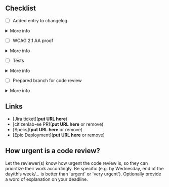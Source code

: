 ## Checklist

- [ ] Added entry to changelog
<details>
<summary>More info</summary>
Add a concise line to the 'Next release' section of the changelog (docs/README.md) so people other than developers can understand what has changed where. E.g. 'Added an error message to the project name field of the project edit form (Admin > Projects > Edit)'.
</details>

- [ ] WCAG 2.1 AA proof
<details>
<summary>More info</summary>
For front-end devs only. Is your work conforming with the WCAG 2.1 AA rules? If you need more info, read the [a11y page](https://www.notion.so/citizenlab/a11y-7568f83d42ab4895ac133b89d358997b) on our Notion.
</details>

- [ ] Tests
<details>
<summary>More info</summary>

### Unit tests

Did you add relevant unit tests?

### E2E tests

Sometimes it can be more efficient to update E2E tests after CI has run them. If you know which ones to update, go ahead! E2E template cl2-back:

```bash
docker compose run --rm web bin/rails cl2_back:create_tenant[localhost,e2etests_template]
```

</details>

- [ ] Prepared branch for code review
<details>
<summary>More info</summary>
Reviewed code to reduce unnecessary back and forth (removal of console.log, comments, ...)? Added comments to clarify code, emphasize what to pay attention to, etc.?
</details>


## Links

- [Jira ticket](**put URL here**)
- [citizenlab-ee PR](**put URL here** or remove)
- [Specs](**put URL here** or remove)
- [Epic Deployment](**put URL here** or remove)

## How urgent is a code review?

Let the reviewer(s) know how urgent the code review is, so they can prioritize their work accordingly. Be specific (e.g. by Wednesday, end of the day/this week/... is better than 'urgent' or 'very urgent'). Optionally provide a word of explanation on your deadline.
